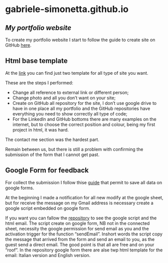 # gabriele-simonetta.github.io
## _My portfolio website_


To create my portfolio website I start to follow the guide to create site on GitHub [here](https://docs.github.com/en/github/working-with-github-pages/creating-a-github-pages-site).
## Html base template
At the [link](https://www.free-css.com/)  you can find just two template for all type of site you want. 

These are the steps I performed:

- Change all reference to external link or different person;
- Change photo and all you don’t want on your site;
- Create on GitHub all repository for the site, I don’t use google drive to have in one place all my portfolio and the GitHub repositories have everything you need to show correctly all type of code;
- For the LinkedIn and  GitHub bottoms there are many examples on the internet, but to choose the correct position and colour, being my first project in html, it was hard.

The contact me section was the hardest part. 

Remain between us, but there is still a problem with confirming the submission of the form that I cannot get past.
## Google Form for feedback

For collect the submission I follow thise [guide](https://github.com/toperkin/staticFormEmails#step-5---add-some-javascript-to-keep-track-of-what-happens-after-a-submit) that permit to save all data on google forms.

At the beginning I made a notification for all new modify at the google sheet, but for receive the message on my Gmail address is necessary create a google script embedded on google form.

If you want  you can fallow the [repository](https://github.com/Gabriele-Simonetta/gabriele-simonetta.github.io/tree/main/form%20google) to see the google script and the html email.
The script create on google form, NB not in the connected sheet, necessity the google permission for send email as you and the activation trigger for the function “sendEmail”.
Inshort words the script copy the message that arrived from the form and send an email to you, as the guest send a direct email. 
The good point is that all are free and on your “roof”.
In the repository google form there are alse twp html template for the email: Italian version and English version.


